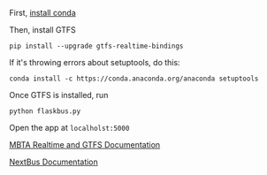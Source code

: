 First, [install conda](http://conda.pydata.org/docs/install/quick.html)

Then, install GTFS  

```
pip install --upgrade gtfs-realtime-bindings
```

If it's throwing errors about setuptools, do this:

```
conda install -c https://conda.anaconda.org/anaconda setuptools
```

Once GTFS is installed, run  

```
python flaskbus.py
```

Open the app at `localholst:5000`

[MBTA Realtime and GTFS Documentation](http://realtime.mbta.com/Portal/Home/Documents)

[NextBus Documentation](http://www.nextbus.com/xmlFeedDocs/NextBusXMLFeed.pdf)
